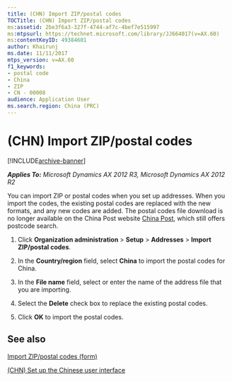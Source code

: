 ```yaml
---
title: (CHN) Import ZIP/postal codes
TOCTitle: (CHN) Import ZIP/postal codes
ms:assetid: 2be3f6a3-327f-4744-af7c-4bef7e515997
ms:mtpsurl: https://technet.microsoft.com/library/JJ664017(v=AX.60)
ms:contentKeyID: 49384601
author: Khairunj
ms.date: 11/11/2017
mtps_version: v=AX.60
f1_keywords:
- postal code
- China
- ZIP
- CN - 00008
audience: Application User
ms.search.region: China (PRC)
---
```


# (CHN) Import ZIP/postal codes 


[!INCLUDE[archive-banner](includes/archive-banner.md)]


_**Applies To:** Microsoft Dynamics AX 2012 R3, Microsoft Dynamics AX 2012 R2_

You can import ZIP or postal codes when you set up addresses. When you import the codes, the existing postal codes are replaced with the new formats, and any new codes are added. The postal codes file download is no longer available on the China Post website [China Post](http://cpdc.chinapost.com.cn/web/), which still offers postcode search.

1.  Click **Organization administration** \> **Setup** \> **Addresses** \> **Import ZIP/postal codes**.

2.  In the **Country/region** field, select **China** to import the postal codes for China.

3.  In the **File name** field, select or enter the name of the address file that you are importing.

4.  Select the **Delete** check box to replace the existing postal codes.

5.  Click **OK** to import the postal codes.

## See also

[Import ZIP/postal codes (form)](https://technet.microsoft.com/library/aa591460\(v=ax.60\))

[(CHN) Set up the Chinese user interface](chn-set-up-the-chinese-user-interface.md)

  


